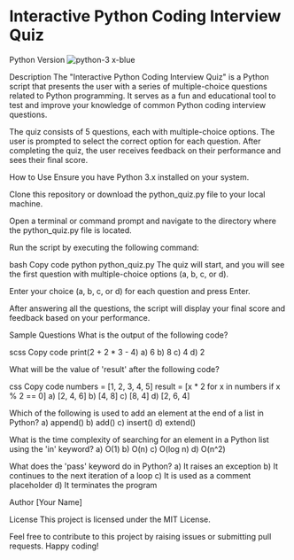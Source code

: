 # Interactive Python Coding Interview Quiz
Python Version 
![python-3 x-blue](https://github.com/FionaG26/My_Portfolio_Projects/assets/111144758/85d35a5d-fb49-4f8b-b7cf-0424deb406da)


Description
The "Interactive Python Coding Interview Quiz" is a Python script that presents the user with a series of multiple-choice questions related to Python programming. It serves as a fun and educational tool to test and improve your knowledge of common Python coding interview questions.

The quiz consists of 5 questions, each with multiple-choice options. The user is prompted to select the correct option for each question. After completing the quiz, the user receives feedback on their performance and sees their final score.

How to Use
Ensure you have Python 3.x installed on your system.

Clone this repository or download the python_quiz.py file to your local machine.

Open a terminal or command prompt and navigate to the directory where the python_quiz.py file is located.

Run the script by executing the following command:

bash
Copy code
python python_quiz.py
The quiz will start, and you will see the first question with multiple-choice options (a, b, c, or d).

Enter your choice (a, b, c, or d) for each question and press Enter.

After answering all the questions, the script will display your final score and feedback based on your performance.

Sample Questions
What is the output of the following code?

scss
Copy code
print(2 + 2 * 3 - 4)
a) 6
b) 8
c) 4
d) 2

What will be the value of 'result' after the following code?

css
Copy code
numbers = [1, 2, 3, 4, 5]
result = [x * 2 for x in numbers if x % 2 == 0]
a) [2, 4, 6]
b) [4, 8]
c) [8, 4]
d) [2, 6, 4]

Which of the following is used to add an element at the end of a list in Python?
a) append()
b) add()
c) insert()
d) extend()

What is the time complexity of searching for an element in a Python list using the 'in' keyword?
a) O(1)
b) O(n)
c) O(log n)
d) O(n^2)

What does the 'pass' keyword do in Python?
a) It raises an exception
b) It continues to the next iteration of a loop
c) It is used as a comment placeholder
d) It terminates the program

Author
[Your Name]

License
This project is licensed under the MIT License.

Feel free to contribute to this project by raising issues or submitting pull requests. Happy coding!
